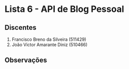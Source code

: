 # Lista 6 -  API de Blog Pessoal

## Discentes
1. Francisco Breno da Silveira (511429)
2. João Victor Amarante Diniz (510466)

## Observações
